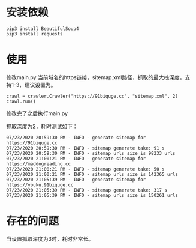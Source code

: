 # 安装依赖
```
pip3 install BeautifulSoup4
pip3 install requests
```
# 使用
修改main.py
当前域名的https链接，sitemap.xml路径，抓取的最大栈深度，支持1-3，建议设置为。
```
crawl = crawler.Crawler("https://91biquge.cc", "sitemap.xml", 2)
crawl.run()
```
修改完了之后执行main.py

抓取深度为2，耗时测试如下：
```
07/23/2020 20:59:30 PM - INFO - generate sitemap for https://91biquge.cc
07/23/2020 20:59:30 PM - INFO - sitemap generate take: 91 s
07/23/2020 20:59:30 PM - INFO - sitemap urls size is 98233 urls
07/23/2020 21:00:21 PM - INFO - generate sitemap for https://maddogreading.cc
07/23/2020 21:00:21 PM - INFO - sitemap generate take: 50 s
07/23/2020 21:00:21 PM - INFO - sitemap urls size is 142365 urls
07/23/2020 21:05:39 PM - INFO - generate sitemap for https://youku.91biquge.cc
07/23/2020 21:05:39 PM - INFO - sitemap generate take: 317 s
07/23/2020 21:05:39 PM - INFO - sitemap urls size is 150261 urls
```

# 存在的问题
当设置抓取深度为3时，耗时非常长。
